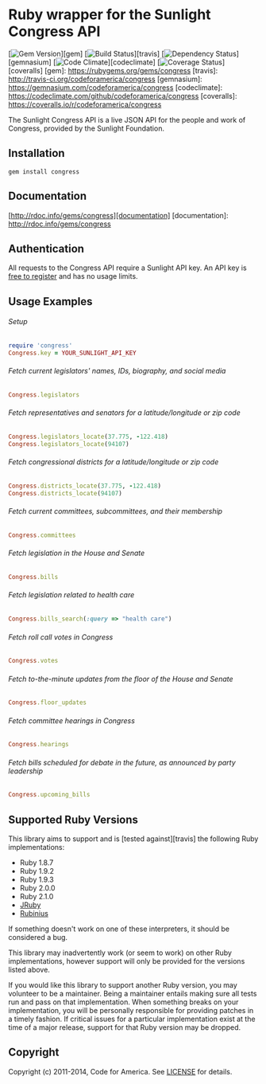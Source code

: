 # Ruby wrapper for the Sunlight Congress API

[![Gem Version](https://badge.fury.io/rb/congress.png)][gem]
[![Build Status](https://secure.travis-ci.org/codeforamerica/congress.png)][travis]
[![Dependency Status](https://gemnasium.com/codeforamerica/congress.png?travis)][gemnasium]
[![Code Climate](https://codeclimate.com/github/codeforamerica/congress.png)][codeclimate]
[![Coverage Status](https://coveralls.io/repos/codeforamerica/congress/badge.png?branch=master)][coveralls]
[gem]: https://rubygems.org/gems/congress
[travis]: http://travis-ci.org/codeforamerica/congress
[gemnasium]: https://gemnasium.com/codeforamerica/congress
[codeclimate]: https://codeclimate.com/github/codeforamerica/congress
[coveralls]: https://coveralls.io/r/codeforamerica/congress

The Sunlight Congress API is a live JSON API for the people and work of
Congress, provided by the Sunlight Foundation.

## Installation
    gem install congress

## Documentation
[http://rdoc.info/gems/congress][documentation]
[documentation]: http://rdoc.info/gems/congress

## Authentication

All requests to the Congress API require a Sunlight API key. An API key is
[free to register][register] and has no usage limits.

[register]: http://services.sunlightlabs.com/accounts/register/

## Usage Examples

###### Setup
```ruby
require 'congress'
Congress.key = YOUR_SUNLIGHT_API_KEY
```

###### Fetch current legislators' names, IDs, biography, and social media
```ruby
Congress.legislators
```

###### Fetch representatives and senators for a latitude/longitude or zip code
```ruby
Congress.legislators_locate(37.775, -122.418)
Congress.legislators_locate(94107)
```

###### Fetch congressional districts for a latitude/longitude or zip code
```ruby
Congress.districts_locate(37.775, -122.418)
Congress.districts_locate(94107)
```

###### Fetch current committees, subcommittees, and their membership
```ruby
Congress.committees
```

###### Fetch legislation in the House and Senate
```ruby
Congress.bills
```

###### Fetch legislation related to health care
```ruby
Congress.bills_search(:query => "health care")
```

###### Fetch roll call votes in Congress
```ruby
Congress.votes
```

###### Fetch to-the-minute updates from the floor of the House and Senate
```ruby
Congress.floor_updates
```

###### Fetch committee hearings in Congress
```ruby
Congress.hearings
```

###### Fetch bills scheduled for debate in the future, as announced by party leadership
```ruby
Congress.upcoming_bills
```

## Supported Ruby Versions
This library aims to support and is [tested against][travis] the following Ruby
implementations:

* Ruby 1.8.7
* Ruby 1.9.2
* Ruby 1.9.3
* Ruby 2.0.0
* Ruby 2.1.0
* [JRuby][]
* [Rubinius][]

[jruby]: http://www.jruby.org/
[rubinius]: http://rubini.us/

If something doesn't work on one of these interpreters, it should be considered
a bug.

This library may inadvertently work (or seem to work) on other Ruby
implementations, however support will only be provided for the versions listed
above.

If you would like this library to support another Ruby version, you may
volunteer to be a maintainer. Being a maintainer entails making sure all tests
run and pass on that implementation. When something breaks on your
implementation, you will be personally responsible for providing patches in a
timely fashion. If critical issues for a particular implementation exist at the
time of a major release, support for that Ruby version may be dropped.

## Copyright
Copyright (c) 2011-2014, Code for America. See [LICENSE][] for details.

[license]: https://github.com/codeforamerica/congress/blob/master/LICENSE.md
